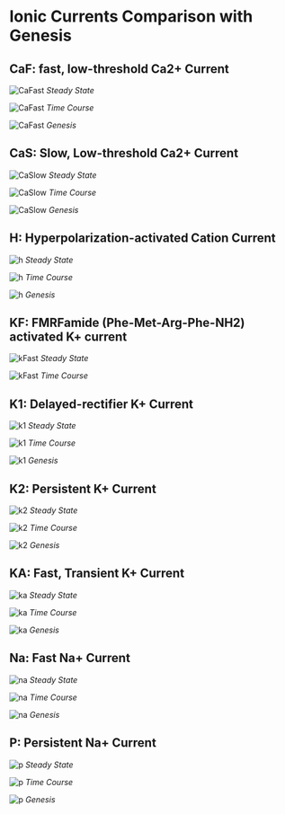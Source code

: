 # Ionic Currents Comparison with Genesis 

## CaF: fast, low-threshold Ca2+ Current

![CaFast](ca-fast/Steady_state(s)_of_activation_variables_of_ca_fast_channel.png) 
*Steady State*

![CaFast](ca-fast/Time_Course(s)_of_activation_variables_of_ca_fast_channel.png)
*Time Course*

![CaFast](ca-fast/Genesis_ca_fast_channel.png)
*Genesis*


## CaS: Slow, Low-threshold Ca2+ Current

![CaSlow](ca-slow/Steady_state(s)_of_activation_variables_of_ca_slow_channel.png) 
*Steady State*

![CaSlow](ca-slow/Time_Course(s)_of_activation_variables_of_ca_slow_channel.png)
*Time Course*

![CaSlow](ca-slow/Genesis_ca_slow_channel.png)
*Genesis*


## H: Hyperpolarization-activated Cation Current 

![h](h/Steady_state(s)_of_activation_variables_of_h_channel.png) 
*Steady State*

![h](h/Time_Course(s)_of_activation_variables_of_h_channel.png)
*Time Course*

![h](h/Genesis_h_channel.png)
*Genesis*


## KF: FMRFamide (Phe-Met-Arg-Phe-NH2) activated K+ current

![kFast](k-fast/Steady_state(s)_of_activation_variables_of_k_fast.png) 
*Steady State*

![kFast](k-fast/Time_Course(s)_of_activation_variables_of_k_fast.png)
*Time Course*


## K1: Delayed-rectifier K+ Current

![k1](k1/Steady_state(s)_of_activation_variables_of_k1.png) 
*Steady State*

![k1](k1/Time_Course(s)_of_activation_variables_of_k1.png)
*Time Course*

![k1](k1/Genesis_k1_channel.png)
*Genesis*


## K2: Persistent K+ Current

![k2](k2/Steady_state(s)_of_activation_variables_of_k2.png) 
*Steady State*

![k2](k2/Time_Course(s)_of_activation_variables_of_k2.png)
*Time Course*

![k2](k2/Genesis_k2_channel.png)
*Genesis*


## KA: Fast, Transient K+ Current

![ka](ka/Steady_state(s)_of_activation_variables_of_ka.png) 
*Steady State*

![ka](ka/Time_Course(s)_of_activation_variables_of_ka.png)
*Time Course*

![ka](ka/Genesis_Ka_channel.png)
*Genesis*


## Na: Fast Na+ Current

![na](na/Steady_state(s)_of_activation_variables_of_na.png) 
*Steady State*

![na](na/Time_Course(s)_of_activation_variables_of_na.png)
*Time Course*

![na](na/Genesis_na_channel.png)
*Genesis*


## P: Persistent Na+ Current

![p](p/Steady_state(s)_of_activation_variables_of_p.png) 
*Steady State*

![p](p/Time_Course(s)_of_activation_variables_of_p.png)
*Time Course*

![p](p/Genesis_p_channel.png)
*Genesis*
